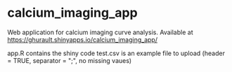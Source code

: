 # calcium_imaging_app
Web application for calcium imaging curve analysis.
Available at https://ghurault.shinyapps.io/calcium_imaging_app/

app.R contains the shiny code
test.csv is an example file to upload (header = TRUE, separator = ";", no missing vaues)

